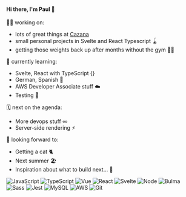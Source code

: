 #### Hi there, I'm Paul 👋

👨‍💻 working on: 
- lots of great things at [Cazana](https://trade.cazana.com/)
- small personal projects in Svelte and React Typescript 🪀
- getting those weights back up after months without the gym 🏋️‍♂️

🌱 currently learning:
- Svelte, React with TypeScript {}
- German, Spanish 💬
- AWS Developer Associate stuff ☁️
- Testing 🧪
  
🗓 next on the agenda:
- More devops stuff ∞
- Server-side rendering ⚡︎

💭 looking forward to:
- Getting a cat 🐈
- Next summer 🏖
- Inspiration about what to build next... 🤔 

![JavaScript](https://img.shields.io/badge/-JavaScript-black?style=plastic&logo=javascript)
![TypeScript](https://img.shields.io/badge/-TypeScript-black?style=plastic&logo=typescript)
![Vue](https://img.shields.io/badge/-Vue-black?style=plastic&logo=vue.js)
![React](https://img.shields.io/badge/-React-black?style=plastic&logo=react)
![Svelte](https://img.shields.io/badge/-Svelte-black?style=plastic&logo=svelte)
![Node](https://img.shields.io/badge/-Node-black?style=plastic&logo=node.js)
![Bulma](https://img.shields.io/badge/-Bulma-black?style=plastic&logo=bulma)
![Sass](https://img.shields.io/badge/-Sass-black?style=plastic&logo=sass)
![Jest](https://img.shields.io/badge/-Jest-black?style=plastic&logo=jest)
![MySQL](https://img.shields.io/badge/-MySQL-black?style=plastic&logo=mysql)
![AWS](https://img.shields.io/badge/-AWS-black?style=plastic&logo=amazon-aws)
![Git](https://img.shields.io/badge/-Git-black?style=plastic&logo=git)
